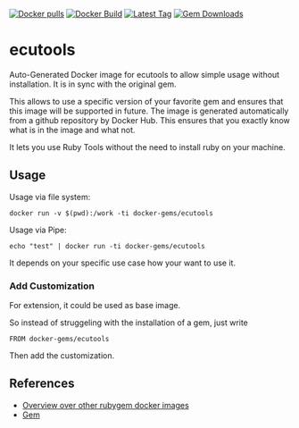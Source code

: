 [![Docker pulls](https://img.shields.io/docker/pulls/rubygem/ecutools.svg)](https://hub.docker.com/r/rubygem/ecutools/)
[![Docker Build](https://img.shields.io/docker/automated/rubygem/ecutools.svg)](https://hub.docker.com/r/rubygem/ecutools/)
[![Latest Tag](https://img.shields.io/github/tag/docker-rubygem/ecutools.svg)](https://hub.docker.com/r/rubygem/ecutools/)
[![Gem Downloads](https://img.shields.io/gem/dt/ecutools.svg)](https://rubygems.org/gems/ecutools/)
# ecutools

Auto-Generated Docker image for ecutools to allow simple usage without installation.
It is in sync with the original gem.

This allows to use a specific version of your favorite gem and ensures that this image will be supported in future.
The image is generated automatically from a github repository by Docker Hub.
This ensures that you exactly know what is in the image and what not.

It lets you use Ruby Tools without the need to install ruby on your machine.

## Usage

Usage via file system:

`docker run -v $(pwd):/work -ti docker-gems/ecutools`

Usage via Pipe:

`echo "test" | docker run -ti docker-gems/ecutools`

It depends on your specific use case how your want to use it.

### Add Customization

For extension, it could be used as base image.

So instead of struggeling with the installation of a gem, just write

`FROM docker-gems/ecutools`

Then add the customization.

## References

 - [Overview over other rubygem docker images](https://github.com/thinkbot/docker-rubygem)
 - [Gem](https://rubygems.org/gems/ecutools/)
